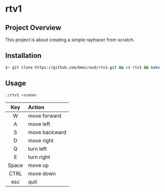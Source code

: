 # rtv1

## Project Overview

This project is about creating a simple raytracer from scratch.

## Installation

``` bash
$> git clone https://github.com/bmoiroud/rtv1.git && cd rtv1 && make
```

## Usage

``` bash
./rtv1 <scene>
```

| Key     | Action             |
|:-------:|:-------------------|
| W       | move forward       |
| A       | move left          |
| S       | move backward      |
| D       | move right         |
| Q       | turn left          |
| E       | turn right         |
| Space   | move up            |
| CTRL    | move down          |
| esc     | quit               |
